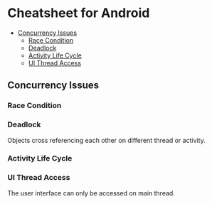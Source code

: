 Cheatsheet for Android
======================

* [Concurrency Issues](#concurrency-issues)
  * [Race Condition](#race-condition)
  * [Deadlock](#deadlock)
  * [Activity Life Cycle](#activity-life-cycle)
  * [UI Thread Access](#ui-thread-access)


## Concurrency Issues

### Race Condition

### Deadlock
Objects cross referencing each other on different thread or activity.


### Activity Life Cycle


### UI Thread Access
The user interface can only be accessed on main thread.
